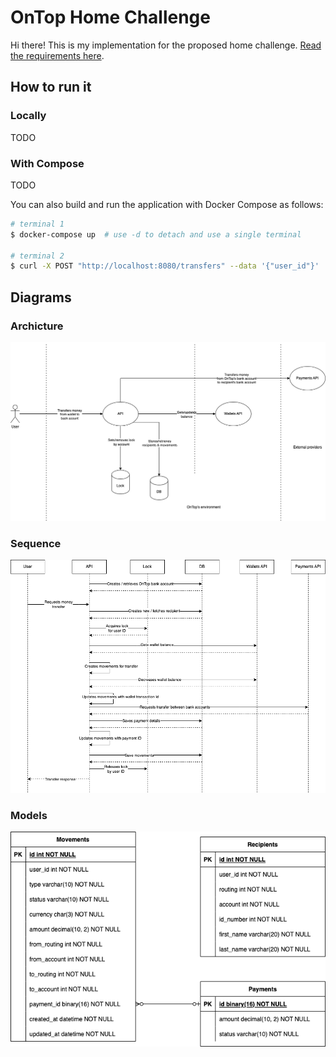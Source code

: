 # OnTop Home Challenge

Hi there! This is my implementation for the proposed home challenge. [Read the
requirements here](./docs/requirements.pdf).

## How to run it

### Locally

TODO

### With Compose
TODO

You can also build and run the application with Docker Compose as follows:

```bash
# terminal 1
$ docker-compose up  # use -d to detach and use a single terminal

# terminal 2
$ curl -X POST "http://localhost:8080/transfers" --data '{"user_id"}' | jq .
```

## Diagrams

### Archicture

![Architecture diagram](./docs/architecture.png)

### Sequence

![Sequence diagram](./docs/sequence.png)

### Models

![Models diagram](./docs/models.png)
